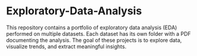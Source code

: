 # Exploratory-Data-Analysis
This repository contains a portfolio of exploratory data analysis (EDA) performed on multiple datasets. Each dataset has its own folder with a PDF documenting the analysis. The goal of these projects is to explore data, visualize trends, and extract meaningful insights.
